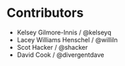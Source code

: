 Contributors
=============

* Kelsey Gilmore-Innis / @kelseyq
* Lacey Williams Henschel / @williln
* Scot Hacker / @shacker
* David Cook / @divergentdave
